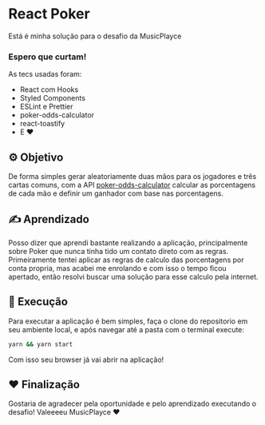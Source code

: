 # React Poker
Está é minha solução para o desafio da MusicPlayce

### Espero que curtam!
As tecs usadas foram:
- React com Hooks
- Styled Components
- ESLint e Prettier
- poker-odds-calculator
- react-toastify
- E ❤

## ⚙ Objetivo

De forma simples gerar aleatoriamente duas mãos para os jogadores e três cartas comuns, com a API [poker-odds-calculator](https://www.npmjs.com/package/poker-odds-calculator) calcular as porcentagens de cada mão e definir um ganhador com base nas porcentagens.

## ✍ Aprendizado
Posso dizer que aprendi bastante realizando a aplicação, principalmente sobre Poker que nunca tinha tido um contato direto com as regras. Primeiramente tentei aplicar as regras de calculo das porcentagens por conta propria, mas acabei me enrolando e com isso o tempo ficou apertado, então resolvi buscar uma solução para esse calculo pela internet.

## 🚀 Execução
Para executar a aplicação é bem simples, faça o clone do repositorio em seu ambiente local, e após navegar até a pasta com o terminal execute:
```bash
yarn && yarn start
```

Com isso seu browser já vai abrir na aplicação!

## ❤ Finalização

Gostaria de agradecer pela oportunidade e pelo aprendizado executando o desafio!
Valeeeeu MusicPlayce ❤
